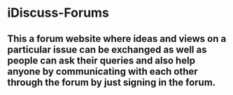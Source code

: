 # iDiscuss-Forums
## This a forum website where ideas and views on a particular issue can be exchanged as well as people can ask their queries and also help anyone by communicating with each other through the forum by just signing in the forum.
